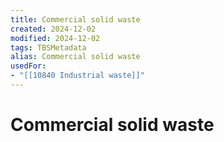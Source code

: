 ```yaml
---
title: Commercial solid waste
created: 2024-12-02
modified: 2024-12-02
tags: TBSMetadata
alias: Commercial solid waste
usedFor:
- "[[10840 Industrial waste]]"
---
```

# Commercial solid waste
